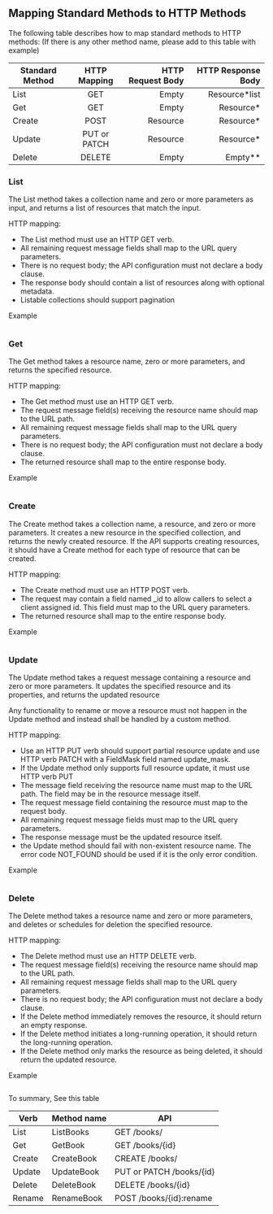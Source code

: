 ## Mapping Standard Methods to HTTP Methods

The following table describes how to map standard methods to HTTP methods:
(If there is any other method name, please add to this table with example)

|Standard Method |	HTTP Mapping |	HTTP Request Body	| HTTP Response Body
|------------- |:-------------:| -----:|-----:|
|List	|GET <collection URL>|	Empty	| Resource*list|
|Get	|GET <resource URL>	|Empty|	Resource*
|Create	|POST <collection URL>|	Resource|	Resource*|
|Update	|PUT or PATCH <resource URL>	|Resource|	Resource*|
|Delete	|DELETE <resource URL>	|Empty|	Empty**|

### List
The List method takes a collection name and zero or more parameters as input, and returns a list of resources that match the input.

HTTP mapping:
- The List method must use an HTTP GET verb.
- All remaining request message fields shall map to the URL query parameters.
- There is no request body; the API configuration must not declare a body clause.
- The response body should contain a list of resources along with optional metadata.
- Listable collections should support pagination

Example


```javascript

```

### Get
The Get method takes a resource name, zero or more parameters, and returns the specified resource.

HTTP mapping:

- The Get method must use an HTTP GET verb.
- The request message field(s) receiving the resource name should map to the URL path.
- All remaining request message fields shall map to the URL query parameters.
- There is no request body; the API configuration must not declare a body clause.
- The returned resource shall map to the entire response body.

Example

```javascript

```

### Create
The Create method takes a collection name, a resource, and zero or more parameters. It creates a new resource in the specified collection, and returns the newly created resource.
If the API supports creating resources, it should have a Create method for each type of resource that can be created.

HTTP mapping:

- The Create method must use an HTTP POST verb.
- The request may contain a field named <resource>_id to allow callers to select a client assigned id. This field must map to the URL query parameters.
- The returned resource shall map to the entire response body.

Example

```javascript

```

### Update
The Update method takes a request message containing a resource and zero or more parameters. It updates the specified resource and its properties, and returns the updated resource

Any functionality to rename or move a resource must not happen in the Update method and instead shall be handled by a custom method.

HTTP mapping:
- Use an HTTP PUT verb should support partial resource update and use HTTP verb PATCH with a FieldMask field named update_mask.
- If the Update method only supports full resource update, it must use HTTP verb PUT
- The message field receiving the resource name must map to the URL path. The field may be in the resource message itself.
- The request message field containing the resource must map to the request body.
- All remaining request message fields must map to the URL query parameters.
- The response message must be the updated resource itself.
- the Update method should fail with non-existent resource name. The error code NOT_FOUND should be used if it is the only error condition.


Example

```javascript

```

### Delete
The Delete method takes a resource name and zero or more parameters, and deletes or schedules for deletion the specified resource.

HTTP mapping:
- The Delete method must use an HTTP DELETE verb.
- The request message field(s) receiving the resource name should map to the URL path.
- All remaining request message fields shall map to the URL query parameters.
- There is no request body; the API configuration must not declare a body clause.
- If the Delete method immediately removes the resource, it should return an empty response.
- If the Delete method initiates a long-running operation, it should return the long-running operation.
- If the Delete method only marks the resource as being deleted, it should return the updated resource.


Example

```javascript

```

To summary, See this table

|Verb |	Method name |	API	| 
|------------- |-------------|-------------|
|List	|ListBooks|	GET /books/	| 
|Get	|GetBook	|GET /books/{id}|	
|Create	|CreateBook|	CREATE /books/|
|Update	|UpdateBook	|PUT or PATCH /books/{id}|
|Delete	|DeleteBook	|DELETE /books/{id}|
|Rename	|RenameBook	|POST /books/{id}:rename|
